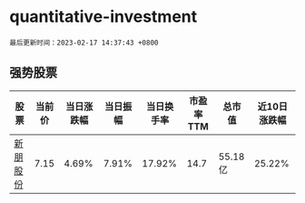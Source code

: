 # quantitative-investment

`最后更新时间：2023-02-17 14:37:43 +0800`

## 强势股票

|股票|当前价|当日涨跌幅|当日振幅|当日换手率|市盈率TTM|总市值|近10日涨跌幅|
|----|----|----|----|----|----|----|----|
|[新朋股份](https://xueqiu.com/S/SZ002328)|7.15|4.69%|7.91%|17.92%|14.7|55.18亿|25.22%|
